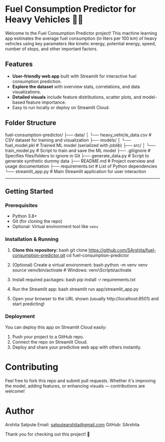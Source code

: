 # Fuel Consumption Predictor for Heavy Vehicles 🚛⛽

Welcome to the Fuel Consumption Predictor project! This machine learning app estimates the average fuel consumption (in liters per 100 km) of heavy vehicles using key parameters like kinetic energy, potential energy, speed, number of stops, and other important factors.

## Features

- **User-friendly web app** built with Streamlit for interactive fuel consumption prediction.
- **Explore the dataset** with overview stats, correlations, and data visualizations.
- **Detailed visuals** include feature distributions, scatter plots, and model-based feature importance.
- Easy to run locally or deploy on Streamlit Cloud.

## Folder Structure

fuel-consumption-predictor/
├── data/
│   └── heavy_vehicle_data.csv        # CSV dataset for training and visualization
├── models/
│   └── fuel_model.pkl                # Trained ML model (serialized with joblib)
├── src/
│   └── train_model.py                # Script to train and save the ML model
├── .gitignore                        # Specifies files/folders to ignore in Git
├── generate_data.py                  # Script to generate synthetic dummy data
├── README.md                         # Project overview and usage documentation
├── requirements.txt                  # List of Python dependencies
└── streamlit_app.py                  # Main Streamlit application for user interaction


---

## Getting Started

### Prerequisites

- Python 3.8+
- Git (for cloning the repo)
- Optional: Virtual environment tool like `venv`

### Installation & Running

1. **Clone this repository:**
   bash
   git clone https://github.com/SArshita/fuel-consumption-predictor.git
   cd fuel-consumption-predictor

2. (Optional) Create a virtual environment:
    bash
    python -m venv venv
    source venv/bin/activate  # Windows: venv\Scripts\activate

3. Install required packages:
    bash
    pip install -r requirements.txt

4. Run the Streamlit app:
    bash
    streamlit run app/streamlit_app.py

5. Open your browser to the URL shown (usually http://localhost:8501) and start predicting!

### Deployment
You can deploy this app on Streamlit Cloud easily:

1. Push your project to a GitHub repo.
2. Connect the repo on Streamlit Cloud.
3. Deploy and share your predictive web app with others instantly.

# Contributing
Feel free to fork this repo and submit pull requests. Whether it's improving the model, adding features, or enhancing visuals — contributions are welcome!

# Author
Arshita Satpute
Email: satputearshita@gmail.com
GitHub: SArshita

Thank you for checking out this project! 🚀
